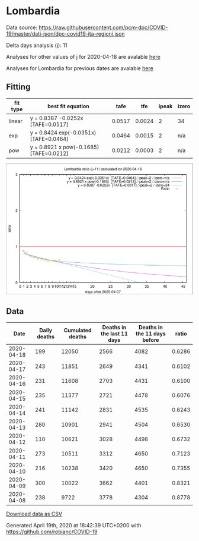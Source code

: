 # Lombardia

Data source: https://raw.githubusercontent.com/pcm-dpc/COVID-19/master/dati-json/dpc-covid19-ita-regioni.json

Delta days analysis (j): 11

Analyses for other values of j for 2020-04-18 are avalable [here](../2020-04-18/README.md)

Analyses for Lombardia for previous dates are avalable [here](../README.md)

## Fitting 
|fit type|best fit equation|tafe|tfe|ipeak|izero|
|-------|-----|--------|------|---|---|
|linear|y = 0.8387 -0.0252x  [TAFE=0.0517]|0.0517|0.0024|2|34|
|exp|y = 0.8424 exp(-0.0351x)  [TAFE=0.0464]|0.0464|0.0015|2|n/a|
|pow|y = 0.8921 x pow(-0.1685)  [TAFE=0.0212]|0.0212|0.0003|2|n/a|

![Plot](COVID-19_lombardia_j11_2020-04-18.png)

## Data
|Date|Daily deaths|Cumulated deaths|Deaths in the last 11 days|Deaths in the 11 days before|ratio|
|----|----------|-----------|-------|--------------------|-----|
|2020-04-18|199|12050|2566|4082|0.6286|
|2020-04-17|243|11851|2649|4341|0.6102|
|2020-04-16|231|11608|2703|4431|0.6100|
|2020-04-15|235|11377|2721|4478|0.6076|
|2020-04-14|241|11142|2831|4535|0.6243|
|2020-04-13|280|10901|2941|4504|0.6530|
|2020-04-12|110|10621|3028|4498|0.6732|
|2020-04-11|273|10511|3312|4650|0.7123|
|2020-04-10|216|10238|3420|4650|0.7355|
|2020-04-09|300|10022|3662|4401|0.8321|
|2020-04-08|238|9722|3778|4304|0.8778|

[Download data as CSV](COVID-19_lombardia_j11_2020-04-18.csv)

Generated April 19th, 2020 at 18:42:39 UTC+0200 with https://github.com/robianc/COVID-19
